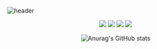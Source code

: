 ![header](https://capsule-render.vercel.app/api?type=rect&color=gradient&height=300&section=header&text=WELCOME!%20I'M%20DDOO&fontSize=50)


<div align="center">
	<img src="https://img.shields.io/badge/Python-3776AB?style=flat&logo=Python&logoColor=white" />
	<img src="https://img.shields.io/badge/Opencv-5C3EE8?style=flat&logo=Opencv&logoColor=white" />
	<img src="https://img.shields.io/badge/TensorFlow-FF6F00?style=flat&logo=TensorFlow&logoColor=white" />
	<img src="https://img.shields.io/badge/C++-00599C?style=flat&logo=C++&logoColor=white" />
	
	
![Anurag's GitHub stats](https://github-readme-stats.vercel.app/api?username=ddoo0922&show_icons=true&theme=dracula)
  
</div>












<!--
**ddoo0922/ddoo0922** is a ✨ _special_ ✨ repository because its `README.md` (this file) appears on your GitHub profile.

Here are some ideas to get you started:

- 🔭 I’m currently working on ...
- 🌱 I’m currently learning ...
- 👯 I’m looking to collaborate on ...
- 🤔 I’m looking for help with ...
- 💬 Ask me about ...
- 📫 How to reach me: ...
- 😄 Pronouns: ...
- ⚡ Fun fact: ...
-->
